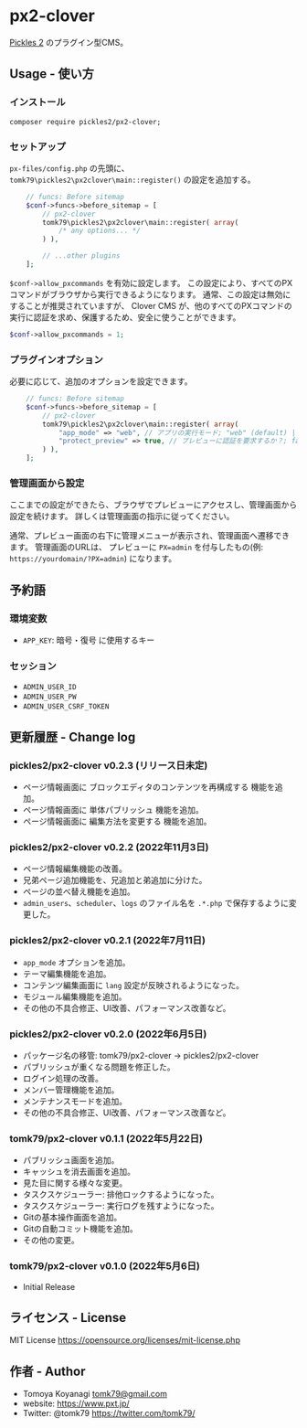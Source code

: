 # px2-clover

[Pickles 2](https://pickles2.pxt.jp/) のプラグイン型CMS。


## Usage - 使い方

### インストール

```
composer require pickles2/px2-clover;
```

### セットアップ

`px-files/config.php` の先頭に、 `tomk79\pickles2\px2clover\main::register()` の設定を追加する。

```php
	// funcs: Before sitemap
	$conf->funcs->before_sitemap = [
		// px2-clover
		tomk79\pickles2\px2clover\main::register( array(
			/* any options... */
		) ),

		// ...other plugins
	];
```


`$conf->allow_pxcommands` を有効に設定します。
この設定により、すべてのPXコマンドがブラウザから実行できるようになります。
通常、この設定は無効にすることが推奨されていますが、 Clover CMS が、他のすべてのPXコマンドの実行に認証を求め、保護するため、安全に使うことができます。

```php
$conf->allow_pxcommands = 1;
```

### プラグインオプション

必要に応じて、追加のオプションを設定できます。

```php
	// funcs: Before sitemap
	$conf->funcs->before_sitemap = [
		// px2-clover
		tomk79\pickles2\px2clover\main::register( array(
			"app_mode" => "web", // アプリの実行モード; "web" (default) | "desktop"
			"protect_preview" => true, // プレビューに認証を要求するか？; false (default) | true
		) ),
	];
```


### 管理画面から設定

ここまでの設定ができたら、ブラウザでプレビューにアクセスし、管理画面から設定を続けます。
詳しくは管理画面の指示に従ってください。

通常、プレビュー画面の右下に管理メニューが表示され、管理画面へ遷移できます。
管理画面のURLは、 プレビューに `PX=admin` を付与したもの(例: `https://yourdomain/?PX=admin`) になります。


## 予約語

### 環境変数

- `APP_KEY`: 暗号・復号 に使用するキー

### セッション

- `ADMIN_USER_ID`
- `ADMIN_USER_PW`
- `ADMIN_USER_CSRF_TOKEN`


## 更新履歴 - Change log

### pickles2/px2-clover v0.2.3 (リリース日未定)

- ページ情報画面に ブロックエディタのコンテンツを再構成する 機能を追加。
- ページ情報画面に 単体パブリッシュ 機能を追加。
- ページ情報画面に 編集方法を変更する 機能を追加。

### pickles2/px2-clover v0.2.2 (2022年11月3日)

- ページ情報編集機能の改善。
- 兄弟ページ追加機能を、兄追加と弟追加に分けた。
- ページの並べ替え機能を追加。
- `admin_users`、`scheduler`、`logs` のファイル名を `.*.php` で保存するように変更した。

### pickles2/px2-clover v0.2.1 (2022年7月11日)

- `app_mode` オプションを追加。
- テーマ編集機能を追加。
- コンテンツ編集画面に `lang` 設定が反映されるようになった。
- モジュール編集機能を追加。
- その他の不具合修正、UI改善、パフォーマンス改善など。

### pickles2/px2-clover v0.2.0 (2022年6月5日)

- パッケージ名の移管: tomk79/px2-clover -> pickles2/px2-clover
- パブリッシュが重くなる問題を修正した。
- ログイン処理の改善。
- メンバー管理機能を追加。
- メンテナンスモードを追加。
- その他の不具合修正、UI改善、パフォーマンス改善など。

### tomk79/px2-clover v0.1.1 (2022年5月22日)

- パブリッシュ画面を追加。
- キャッシュを消去画面を追加。
- 見た目に関する様々な変更。
- タスクスケジューラー: 排他ロックするようになった。
- タスクスケジューラー: 実行ログを残すようになった。
- Gitの基本操作画面を追加。
- Gitの自動コミット機能を追加。
- その他の変更。

### tomk79/px2-clover v0.1.0 (2022年5月6日)

- Initial Release



## ライセンス - License

MIT License https://opensource.org/licenses/mit-license.php


## 作者 - Author

- Tomoya Koyanagi <tomk79@gmail.com>
- website: <https://www.pxt.jp/>
- Twitter: @tomk79 <https://twitter.com/tomk79/>

